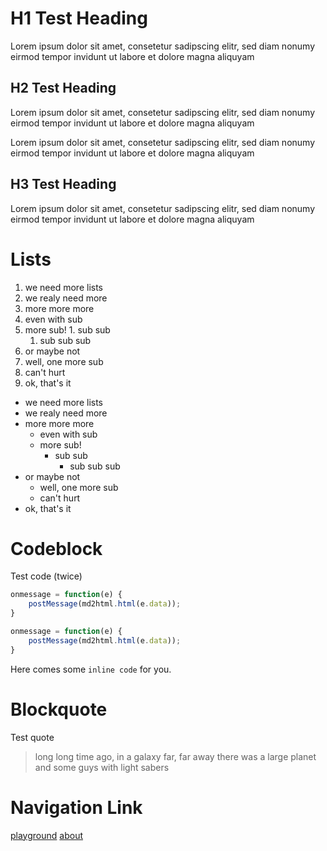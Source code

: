 # H1 Test Heading
Lorem ipsum dolor sit amet, consetetur sadipscing elitr, sed diam nonumy eirmod tempor invidunt ut labore et dolore magna aliquyam

## H2 Test Heading
Lorem ipsum dolor sit amet, consetetur sadipscing elitr, sed diam nonumy eirmod tempor invidunt ut labore et dolore magna aliquyam

Lorem ipsum dolor sit amet, consetetur sadipscing elitr, sed diam nonumy eirmod tempor invidunt ut labore et dolore magna aliquyam

## H3 Test Heading
Lorem ipsum dolor sit amet, consetetur sadipscing elitr, sed diam nonumy eirmod tempor invidunt ut labore et dolore magna aliquyam

# Lists
1. we need more lists
1. we realy need more
1. more more more
  1. even with sub
  1. more sub!
    1. sub sub
      1. sub sub sub
1. or maybe not
  1. well, one more sub
  1. can't hurt
1. ok, that's it

* we need more lists
* we realy need more
* more more more
  * even with sub
  * more sub!
    * sub sub
      * sub sub sub
* or maybe not
  * well, one more sub
  * can't hurt
* ok, that's it

# Codeblock
Test code (twice)
```javascript
onmessage = function(e) {
    postMessage(md2html.html(e.data));
}
```
```javascript
onmessage = function(e) {
    postMessage(md2html.html(e.data));
}
```
Here comes some `inline code` for you.

# Blockquote
Test quote
> long long time ago, in a galaxy far, far away
> there was a large planet
> and some guys with light sabers

# Navigation Link
[playground](/playground/)
[about](/about/)